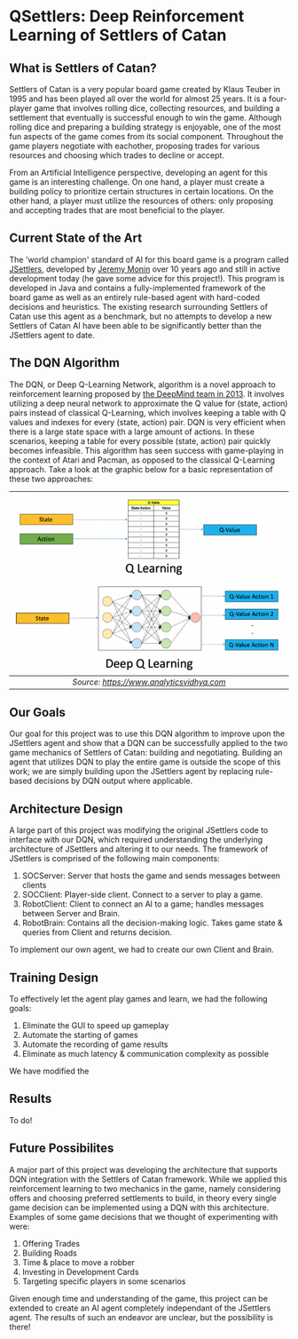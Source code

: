 # QSettlers: Deep Reinforcement Learning of Settlers of Catan

## What is Settlers of Catan?

Settlers of Catan is a very popular board game created by Klaus Teuber in 1995 and has been played all over the world for almost 25 years. It is a four-player game that involves rolling dice, collecting resources, and building a settlement that eventually is successful enough to win the game. Although rolling dice and preparing a building strategy is enjoyable, one of the most fun aspects of the game comes from its social component. Throughout the game players negotiate with eachother, proposing trades for various resources and choosing which trades to decline or accept.

From an Artificial Intelligence perspective, developing an agent for this game is an interesting challenge. On one hand, a player must create a building policy to prioritize certain structures in certain locations. On the other hand, a player must utilize the resources of others: only proposing and accepting trades that are most beneficial to the player.

## Current State of the Art

The 'world champion' standard of AI for this board game is a program called [JSettlers](http://nand.net/jsettlers/), developed by [Jeremy Monin](http://www.nand.net/~jeremy/home.htm) over 10 years ago and still in active development today (he gave some advice for this project!). This program is developed in Java and contains a fully-implemented framework of the board game as well as an entirely rule-based agent with hard-coded decisions and heuristics. The existing research surrounding Settlers of Catan use this agent as a benchmark, but no attempts to develop a new Settlers of Catan AI have been able to be significantly better than the JSettlers agent to date.

## The DQN Algorithm

The DQN, or Deep Q-Learning Network, algorithm is a novel approach to reinforcement learning proposed by [the DeepMind team in 2013](https://www.cs.toronto.edu/~vmnih/docs/dqn.pdf). It involves utilizing a deep neural network to approximate the Q value for (state, action) pairs instead of classical Q-Learning, which involves keeping a table with Q values and indexes for every (state, action) pair. DQN is very efficient when there is a large state space with a large amount of actions. In these scenarios, keeping a table for every possible (state, action) pair quickly becomes infeasible. This algorithm has seen success with game-playing in the context of Atari and Pacman, as opposed to the classical Q-Learning approach. Take a look at the graphic below for a basic representation of these two approaches:

| ![General DQN Diagram](assets/img/Q-Learning.png) | 
|:--:| 
| *Source: https://www.analyticsvidhya.com* |


## Our Goals

Our goal for this project was to use this DQN algorithm to improve upon the JSettlers agent and show that a DQN can be successfully applied to the two game mechanics of Settlers of Catan: building and negotiating. Building an agent that utilizes DQN to play the entire game is outside the scope of this work; we are simply building upon the JSettlers agent by replacing rule-based decisions by DQN output where applicable. 

## Architecture Design

A large part of this project was modifying the original JSettlers code to interface with our DQN, which required understanding the underlying architecture of JSettlers and altering it to our needs. The framework of JSettlers is comprised of the following main components:

1. SOCServer: Server that hosts the game and sends messages between clients
2. SOCClient: Player-side client. Connect to a server to play a game.
3. RobotClient: Client to connect an AI to a game; handles messages between Server and Brain.
4. RobotBrain: Contains all the decision-making logic. Takes game state & queries from Client and returns decision.

To implement our own agent, we had to create our own Client and Brain. 


## Training Design

To effectively let the agent play games and learn, we had the following goals:

1. Eliminate the GUI to speed up gameplay
2. Automate the starting of games
3. Automate the recording of game results
4. Eliminate as much latency & communication complexity as possible

We have modified the 

## Results

To do!

## Future Possibilites

A major part of this project was developing the architecture that supports DQN integration with the Settlers of Catan framework. While we applied this reinforcement learning to two mechanics in the game, namely considering offers and choosing preferred settlements to build, in theory every single game decision can be implemented using a DQN with this architecture. Examples of some game decisions that we thought of experimenting with were:

1. Offering Trades
2. Building Roads
3. Time & place to move a robber
4. Investing in Development Cards
5. Targeting specific players in some scenarios

Given enough time and understanding of the game, this project can be extended to create an AI agent completely independant of the JSettlers agent. The results of such an endeavor are unclear, but the possibility is there!
